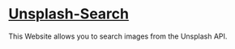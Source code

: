 # [Unsplash-Search](https://pmddvp-3000.csb.app/)
This Website allows you to search images from the Unsplash API.

